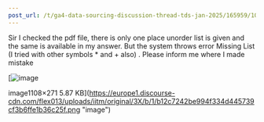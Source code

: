 ```yaml
---
post_url: /t/ga4-data-sourcing-discussion-thread-tds-jan-2025/165959/109
---
```

Sir I checked the pdf file, there is only one place unorder list is given and the same is available in my answer. But the system throws error Missing List (I tried with other symbols \* and + also) . Please inform me where I made mistake  

[![image](https://europe1.discourse-cdn.com/flex013/uploads/iitm/original/3X/b/1/b12c7242be994f334d445739cf3b6ffe1b36c25f.png)

image1108×271 5.87 KB](https://europe1.discourse-cdn.com/flex013/uploads/iitm/original/3X/b/1/b12c7242be994f334d445739cf3b6ffe1b36c25f.png "image")